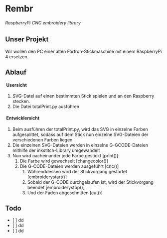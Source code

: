 # Rembr

###### RaspberryPi CNC embroidery library

## Unser Projekt

Wir wollen den PC einer alten Fortron-Stickmaschine mit einem RaspberryPi 4 ersetzen.

## Ablauf

####  Usersicht

1.  SVG-Datei auf einen bestimmten Stick spielen und an den Raspberry stecken.
2.  Die Datei totalPrint.py ausführen

####  Entwicklersicht

1.  Beim ausführen der totalPrint.py, wird das SVG in einzelne Farben aufgesplittet, sodass auf dem Stick nun einzelne SVG-Dateien der verschiedenen Farben liegen
2.  Die einzelnen SVG-Dateien werden in einzelne G-GCODE-Dateien mithilfe der inkstitch-Library umgewandelt
3.  Nun wird nacheinander jede Farbe gestickt \[print()\]:
    1.  Die Farbe wird gewechselt \[changecolor()\]
    2.  Die G-CODE-Dateien werden ausgeführt \[cnc()\]
        1.  Währenddessen wird der Stickvorgang gestartet \[embroiderystart()\]
        2.  Sobald der G-CODE durchgelaufen ist, wird der Stickvorgang beendet \[embroiderystop()\]
        3.  Und der Faden abgeschnitten \[cut()\]

## Todo

*    [ ]  dd
*    [ ]  dd
*    [ ]  dd
